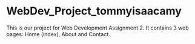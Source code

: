 # WebDev_Project_tommyisaacamy

This is our project for Web Development Assignment 2. It contains 3 web pages: Home (index), About and Contact.

